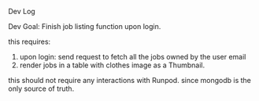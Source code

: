 Dev Log

Dev Goal: Finish job listing function upon login.

this requires:
1. upon login: send request to fetch all the jobs owned by the user email
2. render jobs in a table with clothes image as a Thumbnail.

this should not require any interactions with Runpod. since mongodb is the only source of truth.